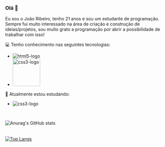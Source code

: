 ### Olá 👋


  Eu sou o João Ribeiro, tenho 21 anos e sou um estudante de programação. Sempre fui muito interessado na área de criação e construção de ideias/projetos, sou muito grato a programação por abrir a possibilidade de trabalhar com isso!
  
   :computer: Tenho conhecimento nas seguintes tecnologias:
   
   - <img src="https://img.shields.io/badge/HTML5-E34F26?style=for-the-badge&logo=html5&logoColor=white" alt="html5-logo" >
   - <img src="https://img.shields.io/badge/CSS3-1572B6?style=for-the-badge&logo=css3&logoColor=white" alt="css3-logo" width="88">
  
   
   :pencil:  Atualmente estou estudando:
   
   - <img src="https://img.shields.io/badge/JavaScript-323330?style=for-the-badge&logo=javascript&logoColor=F7DF1E" alt="css3-logo" >
   <br> 
   
   
   ![Anurag's GitHub stats](https://github-readme-stats.vercel.app/api?username=jvribeirodev&show_icons=true&theme=dark)
   <br> <br> <br>
   [![Top Langs](https://github-readme-stats.vercel.app/api/top-langs/?username=jvribeirodev&layout=compact&theme=dark)](https://github.com/anuraghazra/github-readme-stats)
   
 
   

